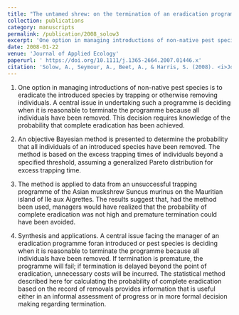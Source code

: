 ```yaml
---
title: "The untamed shrew: on the termination of an eradication programme for an introduced species"
collection: publications
category: manuscripts
permalink: /publication/2008_solow3
excerpt: 'One option in managing introductions of non-native pest species is to eradicate the introduced species by trapping or otherwise removing individuals. A central issue in ...'
date: 2008-01-22
venue: 'Journal of Applied Ecology'
paperurl: ' https://doi.org/10.1111/j.1365-2664.2007.01446.x'
citation: 'Solow, A., Seymour, A., Beet, A., & Harris, S. (2008). <i>Journal of Applied Ecology</i> &quot;45(2), 424-427.&quot;.'
---
```


1. One option in managing introductions of non-native pest species is to eradicate the introduced species by trapping or otherwise removing individuals. A central issue in undertaking such a programme is deciding when it is reasonable to terminate the programme because all individuals have been removed. This decision requires knowledge of the probability that complete eradication has been achieved.

2. An objective Bayesian method is presented to determine the probability that all individuals of an introduced species have been removed. The method is based on the excess trapping times of individuals beyond a speciﬁed threshold, assuming a generalized Pareto distribution for excess trapping time.

3. The method is applied to data from an unsuccessful trapping programme of the Asian muskshrew Suncus murinus on the Mauritian island of Ile aux Aigrettes. The results suggest that, had the method been used, managers would have realized that the probability of complete eradication was not high and premature termination could have been avoided.

4. Synthesis and applications. A central issue facing the manager of an eradication programme foran introduced or pest species is deciding when it is reasonable to terminate the programme because all individuals have been removed. If termination is premature, the programme will fail; if termination is delayed beyond the point of eradication, unnecessary costs will be incurred. The statistical method described here for calculating the probability of complete eradication based on the record of removals provides information that is useful either in an informal assessment of progress or in more formal decision making regarding termination.